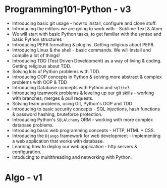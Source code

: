 # Programming101-Python - v3

* Introducing basic git usage - how to install, configure and clone stuff.
* Introducing the editors we are going to work with - Sublime Text & Atom
* We will start with basic Python tasks, to get familiar with the syntax and basic Python structures
* Introducing PEP8 formatting & plugins. Getting religious about PEP8.
* Introducing Linux & the shell - basic commands. We will install and compile a lot of things!
* Introducing TDD (Test Driven Development) as a way of living & coding. Getting religious about TDD.
* Solving lots of Python problems with TDD.
* Introducing OOP concepts in Python & solving more abstract & complex problems with OOP & TDD
* Introducing Database concepts with Python and `sqlite3`
* Introducing teamwork problems & leveling up our git skills - working with branches, merges & pull requests.
* Solving team problems, using Git, Python's OOP and TDD
* Introducing to basic security concepts - SQL injections, hash functions & password hashing, bruteforce protection.
* Introducing Python's `SQLAlchemy` ORM - working with more complex database problems.
* Introducing basic web programming concepts - HTTP, HTML * CSS.
* Introducing the `Django` framework for web development - implementing a web application that works with database.
* Learning how to deploy our web application - http servers & configuration.
* Intoducing to multithreading and networking with Python.

# Algo - v1
